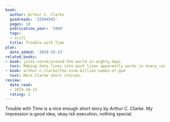 ```yaml
---
book:
  author: Arthur C. Clarke
  goodreads: '32994565'
  pages: 10
  publication_year: '1960'
  tags:
  - scifi
  title: Trouble with Time
plan:
  date_added: '2019-10-13'
related_books:
- book: jules-verne/around-the-world-in-eighty-days
  text: Making date lines into puch lines apparently works in every century.
- book: arthur-c-clarke/the-nine-billion-names-of-god
  text: More Clarke short stories.
review:
  date_read:
  - 2019-10-13
  rating: 2
---
```


Trouble with Time is a nice enough short story by *Arthur C. Clarke*. My impression is good idea, okay-ish execution,
nothing special.
